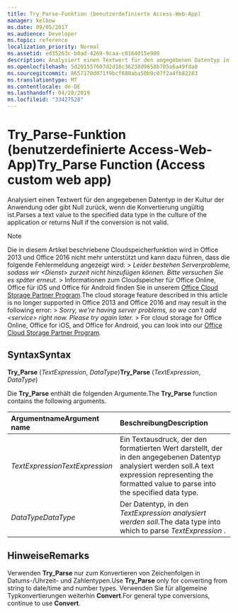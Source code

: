 ```yaml
---
title: Try_Parse-Funktion (benutzerdefinierte Access-Web-App)
manager: kelbow
ms.date: 09/05/2017
ms.audience: Developer
ms.topic: reference
localization_priority: Normal
ms.assetid: ed35263c-b0ad-4269-9caa-c0164015e980
description: Analysiert einen Textwert für den angegebenen Datentyp in der Kultur der Anwendung oder gibt Null zurück, wenn die Konvertierung ungültig ist.
ms.openlocfilehash: 5d201557607d2d18c36238d9658b705a6a49fda8
ms.sourcegitcommit: 8657170d071f9bcf680aba50b9c07f2a4fb82283
ms.translationtype: MT
ms.contentlocale: de-DE
ms.lasthandoff: 04/28/2019
ms.locfileid: "33427528"
---
```

# <a name="try_parse-function-access-custom-web-app"></a><span data-ttu-id="37bb3-103">Try_Parse-Funktion (benutzerdefinierte Access-Web-App)</span><span class="sxs-lookup"><span data-stu-id="37bb3-103">Try_Parse Function (Access custom web app)</span></span>

<span data-ttu-id="37bb3-104">Analysiert einen Textwert für den angegebenen Datentyp in der Kultur der Anwendung oder gibt Null zurück, wenn die Konvertierung ungültig ist.</span><span class="sxs-lookup"><span data-stu-id="37bb3-104">Parses a text value to the specified data type in the culture of the application or returns Null if the conversion is not valid.</span></span>
  
> [!NOTE]
> <span data-ttu-id="37bb3-p101">Die in diesem Artikel beschriebene Cloudspeicherfunktion wird in Office 2013 und Office 2016 nicht mehr unterstützt und kann dazu führen, dass die folgende Fehlermeldung angezeigt wird: >  *Leider bestehen Serverprobleme, sodass wir \<Dienst\> zurzeit nicht hinzufügen können. Bitte versuchen Sie es später erneut.* > Informationen zum Cloudspeicher für Office Online, Office für iOS und Office für Android finden Sie in unserem [Office Cloud Storage Partner Program](https://dev.office.com/programs/officecloudstorage).</span><span class="sxs-lookup"><span data-stu-id="37bb3-p101">The cloud storage feature described in this article is no longer supported in Office 2013 and Office 2016 and may result in the following error: >  *Sorry, we're having server problems, so we can't add \<service\> right now. Please try again later.* > For cloud storage for Office Online, Office for iOS, and Office for Android, you can look into our [Office Cloud Storage Partner Program](https://dev.office.com/programs/officecloudstorage).</span></span> 
  
## <a name="syntax"></a><span data-ttu-id="37bb3-107">Syntax</span><span class="sxs-lookup"><span data-stu-id="37bb3-107">Syntax</span></span>

 <span data-ttu-id="37bb3-108">**Try_Parse** (*TextExpression*, *DataType*)</span><span class="sxs-lookup"><span data-stu-id="37bb3-108">**Try_Parse** (*TextExpression*, *DataType*)</span></span> 
  
<span data-ttu-id="37bb3-109">Die **Try_Parse** enthält die folgenden Argumente.</span><span class="sxs-lookup"><span data-stu-id="37bb3-109">The **Try_Parse** function contains the following arguments.</span></span> 
  
|<span data-ttu-id="37bb3-110">**Argumentname**</span><span class="sxs-lookup"><span data-stu-id="37bb3-110">**Argument name**</span></span>|<span data-ttu-id="37bb3-111">**Beschreibung**</span><span class="sxs-lookup"><span data-stu-id="37bb3-111">**Description**</span></span>|
|:-----|:-----|
| <span data-ttu-id="37bb3-112">*TextExpression*</span><span class="sxs-lookup"><span data-stu-id="37bb3-112">*TextExpression*</span></span>  <br/> |<span data-ttu-id="37bb3-113">Ein Textausdruck, der den formatierten Wert darstellt, der in den angegebenen Datentyp analysiert werden soll.</span><span class="sxs-lookup"><span data-stu-id="37bb3-113">A text expression representing the formatted value to parse into the specified data type.</span></span>  <br/> |
| <span data-ttu-id="37bb3-114">*DataType*</span><span class="sxs-lookup"><span data-stu-id="37bb3-114">*DataType*</span></span>  <br/> |<span data-ttu-id="37bb3-115">Der Datentyp, in den *TextExpression analysiert werden soll.*</span><span class="sxs-lookup"><span data-stu-id="37bb3-115">The data type into which to parse  *TextExpression*  .</span></span>  <br/> |
   
## <a name="remarks"></a><span data-ttu-id="37bb3-116">Hinweise</span><span class="sxs-lookup"><span data-stu-id="37bb3-116">Remarks</span></span>

<span data-ttu-id="37bb3-117">Verwenden **Try_Parse** nur zum Konvertieren von Zeichenfolgen in Datums-/Uhrzeit- und Zahlentypen.</span><span class="sxs-lookup"><span data-stu-id="37bb3-117">Use **Try_Parse** only for converting from string to date/time and number types.</span></span> <span data-ttu-id="37bb3-118">Verwenden Sie für allgemeine Typkonvertierungen weiterhin **Convert**.</span><span class="sxs-lookup"><span data-stu-id="37bb3-118">For general type conversions, continue to use **Convert**.</span></span> 
  

